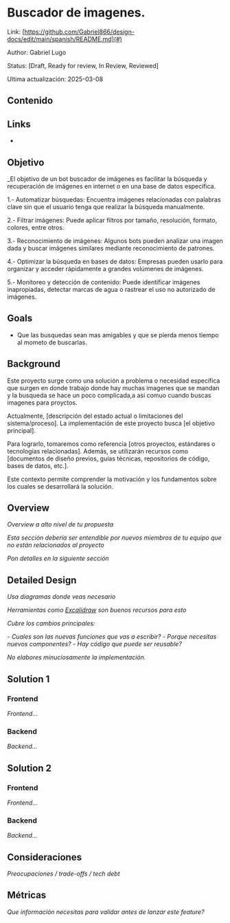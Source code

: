 # Buscador de imagenes.
Link: [https://github.com/Gabriel866/design-docs/edit/main/spanish/README.md](#)

Author: Gabriel Lugo 

Status: [Draft, Ready for review, In Review, Reviewed]

Ultima actualización: 2025-03-08

## Contenido


## Links
-

## Objetivo
_El objetivo de un bot buscador de imágenes es facilitar la búsqueda y recuperación de imágenes en 
internet o en una base de datos específica. 

1.- Automatizar búsquedas: Encuentra imágenes relacionadas con palabras clave sin que el usuario 
tenga que realizar la búsqueda manualmente.

2.- Filtrar imágenes: Puede aplicar filtros por tamaño, resolución, formato, colores, entre otros.

3.- Reconocimiento de imágenes: Algunos bots pueden analizar una imagen dada y buscar 
imágenes similares mediante reconocimiento de patrones.

4.- Optimizar la búsqueda en bases de datos: Empresas pueden usarlo para organizar y acceder 
rápidamente a grandes volúmenes de imágenes.

5.- Monitoreo y detección de contenido: Puede identificar imágenes inapropiadas, detectar 
marcas de agua o rastrear el uso no autorizado de imágenes.

## Goals
- Que las busquedas sean mas amigables y que se pierda menos tiempo al mometo de buscarlas.

## Background
Este proyecto surge como una solución a problema o necesidad específica
que surgen en donde trabajo donde hay muchas imagenes que se mandan 
y la busqueda se hace un poco complicada,a asi comuo cuando buscas imagenes para proyctos.

Actualmente, [descripción del estado actual o limitaciones del sistema/proceso]. 
La implementación de este proyecto busca [el objetivo principal].

Para lograrlo, tomaremos como referencia [otros proyectos, estándares o tecnologías relacionadas]. 
Además, se utilizarán recursos como [documentos de diseño previos, guías técnicas, repositorios de código, bases de datos, etc.].

Este contexto permite comprender la motivación y los fundamentos sobre los cuales se desarrollará la solución.

## Overview
_Overview a alto nivel de tu propuesta_

_Esta sección debería ser entendible por nuevos miembros de tu equipo que no están relacionados al proyecto_

_Pon detalles en la siguiente sección_

## Detailed Design
_Usa diagramas donde veas necesario_

_Herramientas como [Excalidraw](https://excalidraw.com) son buenos recursos para esto_

_Cubre los cambios principales:_

 _- Cuales son las nuevas funciones que vas a escribir?_
 _- Porque necesitas nuevos componentes?_
 _- Hay código que puede ser reusable?_

_No elabores minuciosamente la implementación._

## Solution 1
### Frontend
_Frontend…_
### Backend
_Backend…_

## Solution 2
### Frontend
_Frontend…_
### Backend
_Backend…_

## Consideraciones
_Preocupaciones / trade-offs / tech debt_

## Métricas
_Que información necesitas para validar antes de lanzar este feature?_
